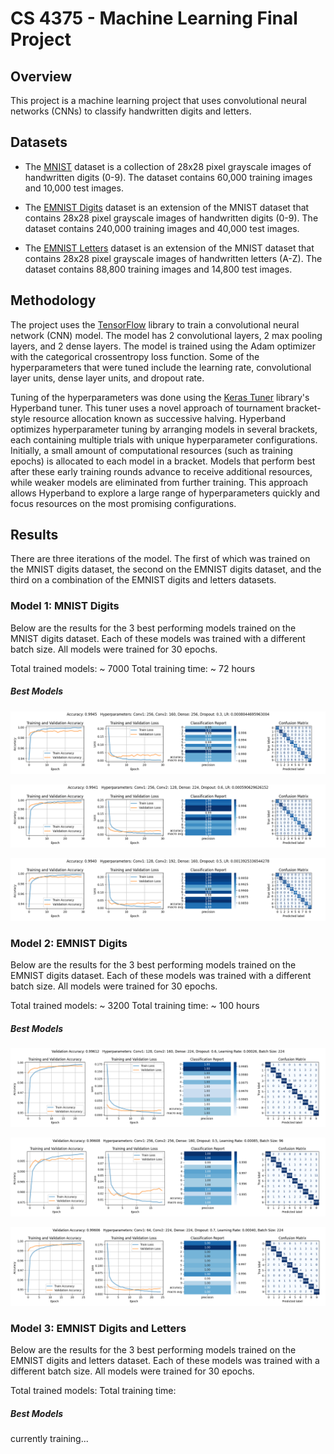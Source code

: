 # CS 4375 - Machine Learning Final Project

## Overview

This project is a machine learning project that uses convolutional neural networks (CNNs) to classify handwritten digits and letters.

## Datasets

- The [MNIST](https://www.tensorflow.org/datasets/catalog/mnist) dataset is a collection of 28x28 pixel grayscale images of handwritten digits (0-9). The dataset contains 60,000 training images and 10,000 test images.

- The [EMNIST Digits](https://www.tensorflow.org/datasets/catalog/emnist) dataset is an extension of the MNIST dataset that contains 28x28 pixel grayscale images of handwritten digits (0-9). The dataset contains 240,000 training images and 40,000 test images.

- The [EMNIST Letters](https://www.tensorflow.org/datasets/catalog/emnist) dataset is an extension of the MNIST dataset that contains 28x28 pixel grayscale images of handwritten letters (A-Z). The dataset contains 88,800 training images and 14,800 test images.

## Methodology

The project uses the [TensorFlow](https://www.tensorflow.org/) library to train a convolutional neural network (CNN) model. The model has 2 convolutional layers, 2 max pooling layers, and 2 dense layers. The model is trained using the Adam optimizer with the categorical crossentropy loss function. Some of the hyperparameters that were tuned include the learning rate, convolutional layer units, dense layer units, and dropout rate.

Tuning of the hyperparameters was done using the [Keras Tuner](https://keras-team.github.io/keras-tuner/) library's Hyperband tuner. This tuner uses a novel approach of tournament bracket-style resource allocation known as successive halving. Hyperband optimizes hyperparameter tuning by arranging models in several brackets, each containing multiple trials with unique hyperparameter configurations. Initially, a small amount of computational resources (such as training epochs) is allocated to each model in a bracket. Models that perform best after these early training rounds advance to receive additional resources, while weaker models are eliminated from further training. This approach allows Hyperband to explore a large range of hyperparameters quickly and focus resources on the most promising configurations.

## Results

There are three iterations of the model. The first of which was trained on the MNIST digits dataset, the second on the EMNIST digits dataset, and the third on a combination of the EMNIST digits and letters datasets.

### Model 1: MNIST Digits

Below are the results for the 3 best performing models trained on the MNIST digits dataset. Each of these models was trained with a different batch size. All models were trained for 30 epochs.

Total trained models: ~ 7000
Total training time: ~ 72 hours

##### Best Models

![](./results/mnist/best-1.png)

![](./results/mnist/best-2.png)

![](./results/mnist/best-3.png)


### Model 2: EMNIST Digits

Below are the results for the 3 best performing models trained on the EMNIST digits dataset. Each of these models was trained with a different batch size. All models were trained for 30 epochs.

Total trained models: ~ 3200
Total training time: ~ 100 hours

##### Best Models

![](./results/emnist-digits/best-1.png)

![](./results/emnist-digits/best-2.png)

![](./results/emnist-digits/best-3.png)


### Model 3: EMNIST Digits and Letters

Below are the results for the 3 best performing models trained on the EMNIST digits and letters dataset. Each of these models was trained with a different batch size. All models were trained for 30 epochs.

Total trained models: 
Total training time:

##### Best Models

currently training...
